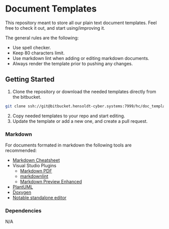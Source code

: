 # Document Templates

This repository meant to store all our plain text document templates.
Feel free to check it out, and start using/improving it.

The general rules are the following:

* Use spell checker.
* Keep 80 characters limit.
* Use markdown lint when adding or editing markdown documents.
* Always render the template prior to pushing any changes.

## Getting Started

1. Clone the repository or download the needed templates directly from the
    bitbucket.

```bash
git clone ssh://git@bitbucket.hensoldt-cyber.systems:7999/hc/doc_templates.git
```

2. Copy needed templates to your repo and start editing.
3. Update the template or add a new one, and create a pull request.

### Markdown

For documents formated in markdown the following tools are recommended:

* [Markdown Cheatsheet](https://github.com/adam-p/markdown-here/wiki/Markdown-Cheatsheet)
* Visual Studio Plugins
  * [Markdown PDF](https://marketplace.visualstudio.com/items?itemName=yzane.markdown-pdf)
  * [markdownlint](https://marketplace.visualstudio.com/items?itemName=DavidAnson.vscode-markdownlint)
  * [Markdown Preview Enhanced](https://marketplace.visualstudio.com/items?itemName=shd101wyy.markdown-preview-enhanced)
* [PlantUML](https://marketplace.visualstudio.com/items?itemName=jebbs.plantuml)
* [Doxygen](http://doxygen.nl/)
* [Notable standalone editor](https://notable.md/)

### Dependencies

N/A
